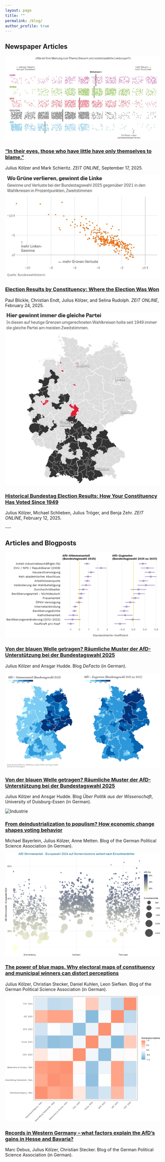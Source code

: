 ```yaml
---
layout: page
title: ""
permalink: /blog/
author_profile: true
---
```



<h2 class="blog-section-title">Newspaper Articles</h2>

<div class="blog-container">
  <div class="blog-card">
    <img src="/images/zeit1.jpg" alt="Zeit Artikel" class="blog-card-img">
    <h3><a href="https://www.zeit.de/politik/deutschland/2025-09/rechtspopulismus-armut-umverteilung-sozialpolitik-afd?freebie=bb9b60d7">“In their eyes, those who have little have only themselves to blame.”</a></h3>
    <p>Julius Kölzer and Mark Schieritz. <i>ZEIT ONLINE</i>, September 17, 2025.</p>
  </div>

  <div class="blog-card">
    <img src="/images/zeit2.jpg" alt="Zeit Ergebnisse" class="blog-card-img">
    <h3><a href="https://www.zeit.de/politik/deutschland/2025-02/wahlergebnisse-wahlkreise-bundestagswahl-daten-grafik?freebie=74968219">Election Results by Constituency: Where the Election Was Won</a></h3>
    <p>Paul Blickle, Christian Endt, Julius Kölzer, and Selina Rudolph. <i>ZEIT ONLINE</i>, February 24, 2025.</p>
  </div>

  <div class="blog-card">
    <img src="/images/zeit3.jpg" alt="Historical Bundestag Results" class="blog-card-img">
    <h3><a href="https://www.zeit.de/politik/deutschland/2025-02/historische-bundestagswahlergebnisse-wahlkreise-1949?freebie=a7bd2fdb">Historical Bundestag Election Results: How Your Constituency Has Voted Since 1949</a></h3>
    <p>Julius Kölzer, Michael Schlieben, Julius Tröger, and Benja Zehr. <i>ZEIT ONLINE</i>, February 12, 2025.</p>
  </div>
</div>
---

<h2 class="blog-section-title">Articles and Blogposts</h2>

<div class="blog-container">
  <div class="blog-card">
    <img src="/images/blauewelle2.png" alt="Blaue Welle 2" class="blog-card-img">
    <h3><a href="https://defacto.uni-due.de/xyz">Von der blauen Welle getragen? Räumliche Muster der AfD-Unterstützung bei der Bundestagswahl 2025</a></h3>
    <p>Julius Kölzer and Ansgar Hudde. Blog <i>DeFacto</i> (in German).</p>
  </div>

  <div class="blog-card">
    <img src="/images/blauewelle1.jpg" alt="Blaue Welle 1" class="blog-card-img">
    <h3><a href="https://politik.uni-due.de/ueber-politik-aus-der-wissenschaft">Von der blauen Welle getragen? Räumliche Muster der AfD-Unterstützung bei der Bundestagswahl 2025</a></h3>
    <p>Julius Kölzer and Ansgar Hudde. Blog <i>Über Politik aus der Wissenschaft</i>, University of Duisburg-Essen (in German).</p>
  </div>

  <div class="blog-card">
    <img src="/images/industrie.png" alt="Industrie" class="blog-card-img">
    <h3><a href="https://gpsa-blog.de/abc">From deindustrialization to populism? How economic change shapes voting behavior</a></h3>
    <p>Michael Bayerlein, Julius Kölzer, Anne Metten. Blog of the German Political Science Association (in German).</p>
  </div>

  <div class="blog-card">
    <img src="/images/machtderblauenkarten.png" alt="Macht der blauen Karten" class="blog-card-img">
    <h3><a href="https://gpsa-blog.de/blue-maps">The power of blue maps. Why electoral maps of constituency and municipal winners can distort perceptions</a></h3>
    <p>Julius Kölzer, Christian Stecker, Daniel Kuhlen, Leon Siefken. Blog of the German Political Science Association (in German).</p>
  </div>

  <div class="blog-card">
    <img src="/images/korrelationhesse.png" alt="Korrelation Hesse" class="blog-card-img">
    <h3><a href="https://gpsa-blog.de/records">Records in Western Germany – what factors explain the AfD’s gains in Hesse and Bavaria?</a></h3>
    <p>Marc Debus, Julius Kölzer, Christian Stecker. Blog of the German Political Science Association (in German).</p>
  </div>
</div>
